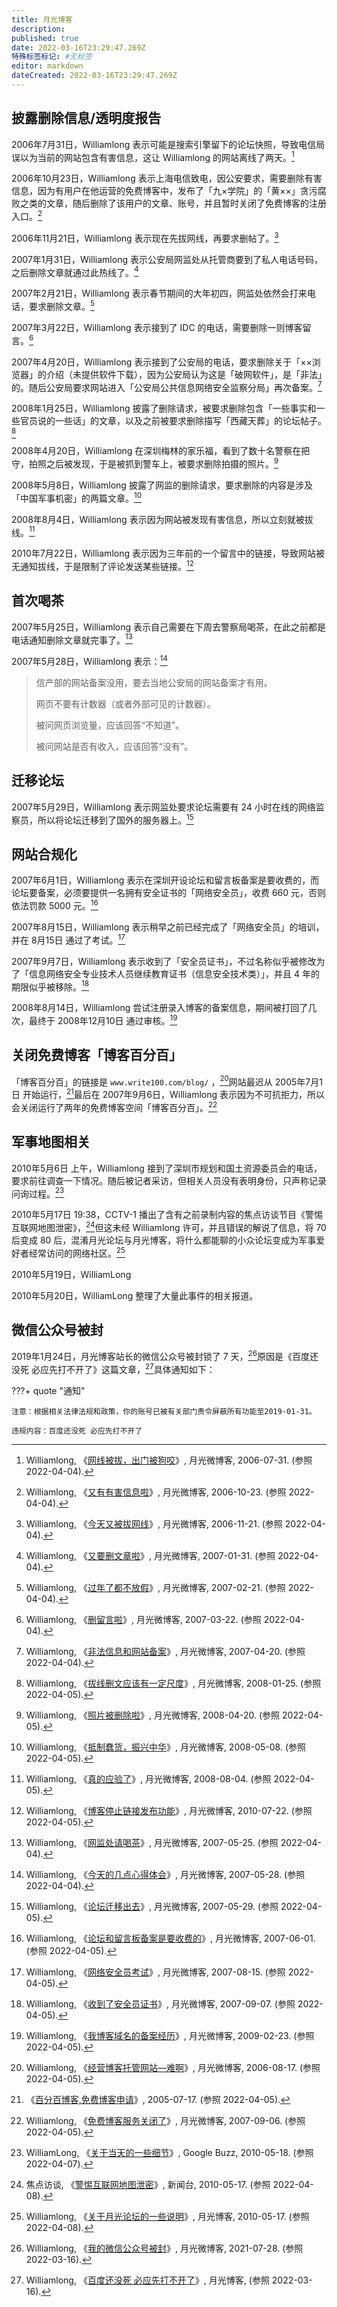 ```yaml
---
title: 月光博客
description:
published: true
date: 2022-03-16T23:29:47.269Z
特殊标签标记: #无标签
editor: markdown
dateCreated: 2022-03-16T23:29:47.269Z
---
```


## 披露删除信息/透明度报告

2006年7月31日，Williamlong 表示可能是搜索引擎留下的论坛快照，导致电信局误以为当前的网站包含有害信息，这让 Williamlong 的网站离线了两天。[^5]

[^5]: Williamlong, 《[网线被拔，出门被狗咬](https://web.archive.org/web/20210726031231/https://www.williamlong.info/weibo/archives/5.html)》, 月光微博客, 2006-07-31. (参照 2022-04-04).

2006年10月23日，Williamlong 表示上海电信致电，因公安要求，需要删除有害信息，因为有用户在他运营的免费博客中，发布了「九×学院」的「黄××」贪污腐败之类的文章，随后删除了该用户的文章、账号，并且暂时关闭了免费博客的注册入口。[^54]

[^54]: Williamlong, 《[又有有害信息啦](https://web.archive.org/web/20210729234643/https://www.williamlong.info/weibo/archives/54.html)》, 月光微博客, 2006-10-23. (参照 2022-04-04).

2006年11月21日，Williamlong 表示现在先拔网线，再要求删帖了。[^55]

[^55]: Williamlong, 《[今天又被拔网线](https://web.archive.org/web/20210728070507/https://www.williamlong.info/weibo/archives/55.html)》, 月光微博客, 2006-11-21. (参照 2022-04-04).

2007年1月31日，Williamlong 表示公安局网监处从托管商要到了私人电话号码，之后删除文章就通过此热线了。[^76]

[^76]: Williamlong, 《[又要删文章啦](https://web.archive.org/web/20210726053946/https://www.williamlong.info/weibo/archives/76.html)》, 月光微博客, 2007-01-31. (参照 2022-04-04).

2007年2月21日，Williamlong 表示春节期间的大年初四，网监处依然会打来电话，要求删除文章。[^78]

[^78]: Williamlong, 《[过年了都不放假](https://web.archive.org/web/20210727225028/https://www.williamlong.info/weibo/archives/78.html)》, 月光微博客, 2007-02-21. (参照 2022-04-04).

2007年3月22日，Williamlong 表示接到了 IDC 的电话，需要删除一则博客留言。[^93]

[^93]: Williamlong, 《[删留言啦](https://web.archive.org/web/20211030214821/https://www.williamlong.info/weibo/archives/93.html)》, 月光微博客, 2007-03-22. (参照 2022-04-04).

2007年4月20日，Williamlong 表示接到了公安局的电话，要求删除关于「××浏览器」的介绍（未提供软件下载），因为公安局认为这是「破网软件」，是「非法」的。随后公安局要求网站进入「公安局公共信息网络安全监察分局」再次备案。[^100]

[^100]: Williamlong, 《[非法信息和网站备案](https://web.archive.org/web/20210724135118/https://www.williamlong.info/weibo/archives/100.html)》, 月光微博客, 2007-04-20. (参照 2022-04-04).

2008年1月25日，Williamlong 披露了删除请求，被要求删除包含「一些事实和一些官员说的一些话」的文章，以及之前被要求删除描写「西藏天葬」的论坛帖子。[^170]

[^170]: Williamlong, 《[拔线删文应该有一定尺度](https://web.archive.org/web/20210726185624/https://www.williamlong.info/weibo/archives/170.html)》, 月光微博客, 2008-01-25. (参照 2022-04-05).

2008年4月20日，Williamlong 在深圳梅林的家乐福，看到了数十名警察在把守，拍照之后被发现，于是被抓到警车上，被要求删除拍摄的照片。[^194]

[^194]: Williamlong, 《[照片被删除啦](https://web.archive.org/web/20210730091857/https://www.williamlong.info/weibo/archives/194.html)》, 月光微博客, 2008-04-20. (参照 2022-04-05).

2008年5月8日，Williamlong 披露了网监的删除请求，要求删除的内容是涉及「中国军事机密」的两篇文章。[^203]

[^203]: Williamlong, 《[抵制蠢货，振兴中华](https://web.archive.org/web/20210726070309/https://www.williamlong.info/weibo/archives/203.html)》, 月光微博客, 2008-05-08. (参照 2022-04-05).

2008年8月4日，Williamlong 表示因为网站被发现有害信息，所以立刻就被拔线。[^223]

[^223]: Williamlong, 《[真的应验了](https://web.archive.org/web/20210728020706/https://www.williamlong.info/weibo/archives/223.html)》, 月光微博客, 2008-08-04. (参照 2022-04-05).

2010年7月22日，Williamlong 表示因为三年前的一个留言中的链接，导致网站被无通知拔线，于是限制了评论发送某些链接。[^489]

[^489]: Williamlong, 《[博客停止链接发布功能](https://web.archive.org/web/20210728164503/https://www.williamlong.info/weibo/archives/489.html)》, 月光微博客, 2010-07-22. (参照 2022-04-05).

## 首次喝茶

2007年5月25日，Williamlong 表示自己需要在下周去警察局喝茶，在此之前都是电话通知删除文章就完事了。[^105]

[^105]: Williamlong, 《[网监处请喝茶](https://web.archive.org/web/20210729014431/https://www.williamlong.info/weibo/archives/105.html)》, 月光微博客, 2007-05-25. (参照 2022-04-04).

2007年5月28日，Williamlong 表示：[^107]

> 信产部的网站备案没用，要去当地公安局的网站备案才有用。
>
> 网页不要有计数器（或者外部可见的计数器）。
>
> 被问网页浏览量，应该回答“不知道”。
>
> 被问网站是否有收入，应该回答“没有”。

[^107]: Williamlong, 《[今天的几点心得体会](https://web.archive.org/web/20210730095315/https://www.williamlong.info/weibo/archives/107.html)》, 月光微博客, 2007-05-28. (参照 2022-04-04).

## 迁移论坛

2007年5月29日，Williamlong 表示网监处要求论坛需要有 24 小时在线的网络监察员，所以将论坛迁移到了国外的服务器上。[^108]

[^108]: Williamlong, 《[论坛迁移出去](https://www.williamlong.info/weibo/archives/108.html)》, 月光微博客, 2007-05-29. (参照 2022-04-05).

## 网站合规化

2007年6月1日，Williamlong 表示在深圳开设论坛和留言板备案是要收费的，而论坛要备案，必须要提供一名拥有安全证书的「网络安全员」，收费 660 元，否则依法罚款 5000 元。[^109]

[^109]: Williamlong, 《[论坛和留言板备案是要收费的](https://web.archive.org/web/20210728134149/https://www.williamlong.info/weibo/archives/109.html)》, 月光微博客, 2007-06-01. (参照 2022-04-05).

2007年8月15日，Williamlong 表示稍早之前已经完成了「网络安全员」的培训，并在 8月15日 通过了考试。[^131]

[^131]: Williamlong, 《[网络安全员考试](https://web.archive.org/web/20210725114708/https://www.williamlong.info/weibo/archives/131.html)》, 月光微博客, 2007-08-15. (参照 2022-04-05).

2007年9月7日，Williamlong 表示收到了「安全员证书」，不过名称似乎被修改为了「信息网络安全专业技术人员继续教育证书（信息安全技术类）」，并且 4 年的期限似乎被移除。[^145]

[^145]: Williamlong, 《[收到了安全员证书](https://web.archive.org/web/20210730160347/https://www.williamlong.info/weibo/archives/145.html)》, 月光微博客, 2007-09-07. (参照 2022-04-05).

2008年8月14日，Williamlong 尝试注册录入博客的备案信息，期间被打回了几次，最终于 2008年12月10日 通过审核。[^270]

[^270]: Williamlong, 《[我博客域名的备案经历](https://web.archive.org/web/20210729033602/https://www.williamlong.info/weibo/archives/270.html)》, 月光微博客, 2009-02-23. (参照 2022-04-05).

## 关闭免费博客「博客百分百」

「博客百分百」的链接是 `www.write100.com/blog/` ，[^17]网站最迟从 2005年7月1日 开始运行，[^write100]最后在 2007年9月6日，Williamlong 表示因为不可抗拒力，所以会关闭运行了两年的免费博客空间「博客百分百」。[^144]

[^17]: Williamlong, 《[经营博客托管网站—难啊](https://web.archive.org/web/20210726201302/https://www.williamlong.info/weibo/archives/17.html)》, 月光微博客, 2006-08-17. (参照 2022-04-05).

[^write100]: 《[百分百博客,免费博客申请](https://web.archive.org/web/20050717005615/http://www.write100.com/blog/)》, 2005-07-17. (参照 2022-04-05).

[^144]: Williamlong, 《[免费博客服务关闭了](https://web.archive.org/web/20210726172336/https://www.williamlong.info/weibo/archives/144.html)》, 月光微博客, 2007-09-06. (参照 2022-04-05).

## 军事地图相关

2010年5月6日 上午，Williamlong 接到了深圳市规划和国土资源委员会的电话，要求前往调查一下情况。随后被记者采访，但相关人员没有表明身份，只声称记录问询过程。[^CPqL]

[^CPqL]: WilliamLong, 《[关于当天的一些细节](https://web.archive.org/web/20100522043641/http://www.google.com/buzz/williamlone/h4VfCPqLQAW/关于当天的一些细节-5月6日上)》, Google Buzz, 2010-05-18. (参照 2022-04-07).

2010年5月17日 19:38，CCTV-1 播出了含有之前录制内容的焦点访谈节目《警惕互联网地图泄密》，[^102927]但这未经 Williamlong 许可，并且错误的解说了信息，将 70 后变成 80 后，混淆月光论坛与月光博客，将什么都能聊的小众论坛变成为军事爱好者经常访问的网络社区。[^2180]

[^102927]: 焦点访谈, 《[警惕互联网地图泄密](https://web.archive.org/web/20220213022552/http://news.cntv.cn/china/20100517/102927.shtml)》, 新闻台, 2010-05-17. (参照 2022-04-08).

[^2180]: Williamlong, 《[关于月光论坛的一些说明](https://web.archive.org/web/20211006121536/https://www.williamlong.info/archives/2180.html)》, 月光博客, 2010-05-17. (参照 2022-04-08).

2010年5月19日，WilliamLong 

2010年5月20日，WilliamLong 整理了大量此事件的相关报道。

## 微信公众号被封

2019年1月24日，月光博客站长的微信公众号被封锁了 7 天，[^3017]原因是《百度还没死 必应先打不开了》这篇文章，[^post_78]具体通知如下：

[^3017]: Williamlong, 《[我的微信公众号被封](https://web.archive.org/web/20210728093332/https://www.williamlong.info/weibo/archives/3017.html)》, 月光微博客, 2021-07-28. (参照 2022-03-16).

[^post_78]: Williamlong, 《[百度还没死 必应先打不开了](https://web.archive.org/web/20220316153709/https://info.williamlong.info/2019/01/blog-post_78.html)》, 月光博客, (参照 2022-03-16).

???+ quote "通知"

    注意：根据相关法律法规和政策，你的账号已被有关部门责令屏蔽所有功能至2019-01-31。
    
    违规内容：百度还没死 必应先打不开了

